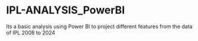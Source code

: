 # IPL-ANALYSIS_PowerBI
 Its a basic analysis using Power BI to project different features from the data of IPL 2008 to 2024
